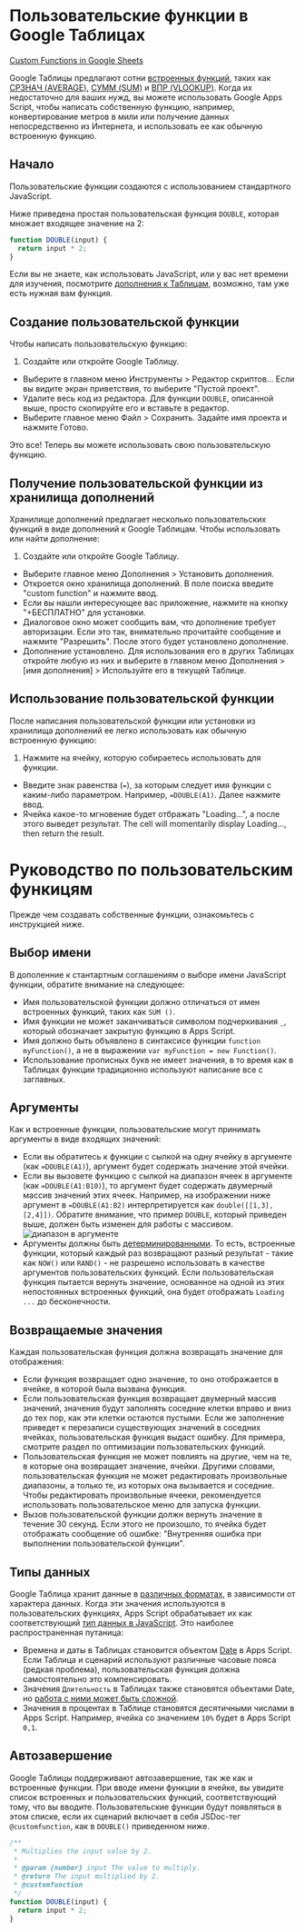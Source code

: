 # Пользовательские функции в Google Таблицах

[Custom Functions in Google Sheets](https://developers.google.com/apps-script/guides/sheets/functions)

Google Таблицы предлагают сотни [встроенных функций](https://support.google.com/docs/topic/1361471?&hl=ru), таких как [СРЗНАЧ (AVERAGE)](https://support.google.com/docs/answer/3093615?hl=ru), [СУММ (SUM)](https://support.google.com/docs/answer/3093669?hl=ru) и [ВПР (VLOOKUP)](https://support.google.com/docs/answer/3093318?hl=ru). Когда их недостаточно для ваших нужд, вы можете использовать Google Apps Script, чтобы написать собственную функцию, например, конвертирование метров в мили или получение данных непосредственно из Интернета, и использовать ее как обычную встроенную функцию.

## Начало

Пользовательские функции создаются с использованием стандартного JavaScript.

Ниже приведена простая пользовательская функция `DOUBLE`, которая множает входящее значение на 2:

```js
function DOUBLE(input) {
  return input * 2;
}
```

Если вы не знаете, как использовать JavaScript, или у вас нет времени для изучения, посмотрите [дополнения к Таблицам](https://support.google.com/docs/answer/3641454?hl=ru), возможно, там уже есть нужная вам функция.

## Создание пользовательской функции

Чтобы написать пользовательскую функцию:
 1. Создайте или откройте Google Таблицу.
 - Выберите в главном меню Инструменты > Редактор скриптов... Если вы видите экран приветствия, то выберите "Пустой проект".
 - Удалите весь код из редактора. Для функции `DOUBLE`, описанной выше, просто скопируйте его и вставьте в редактор.
 - Выберите главное меню Файл > Сохранить. Задайте имя проекта и нажмите Готово. 

Это все! Теперь вы можете использовать свою пользовательскую функцию.

## Получение пользовательской функции из хранилища  дополнений

Хранилище дополнений предлагает несколько пользовательских функций в виде дополнений к Google Таблицам. Чтобы использовать или найти дополнение:
1. Создайте или откройте Google Таблицу.
- Выберите главное меню Дополнения > Установить дополнения.
- Откроется окно хранилища дополнений. В поле поиска введите "custom function" и нажмите ввод.
- Если вы нашли интересующее вас приложение, нажмите на кнопку "+БЕСПЛАТНО" для установки.
- Диалоговое окно может сообщить вам, что дополнение требует авторизации. Если это так, внимательно прочитайте сообщение и нажмите "Разрешить". После этого будет установлено дополнение.
- Дополнение установлено. Для использования его в других Таблицах откройте любую из них и выберите в главном меню Дополнения > [имя дополнения] > Используйте его в текущей Таблице.

## Использование пользовательской функции

После написания пользовательской функции или установки из хранилища дополнений ее легко использовать как обычную встроенную функцию:
1. Нажмите на ячейку, которую собираетесь использовать для функции.
- Введите знак равенства (`=`), за которым следует имя функции с каким-либо параметром. Например, `=DOUBLE(A1)`. Далее нажмите ввод.
- Ячейка какое-то мгновение будет отбражать "Loading...", а после этого выведет результат.
The cell will momentarily display Loading..., then return the result.

# Руководство по пользовательским функицям

Прежде чем создавать собственные функции, ознакомьтесь с инструкцией ниже.

## Выбор имени


В дополенние к стантартным соглашениям о выборе имени JavaScript функции, обратите внимание на следующее:
- Имя пользовательской функции должно отличаться от имен встроенных функций, таких как `SUM ()`.
- Имя функции не может заканчиваться символом подчеркивания `_`, который обозначает закрытую функцию в Apps Script.
- Имя должно быть объявлено в синтаксисе функции `function myFunction()`, а не в выражении `var myFunction = new Function()`.
- Использование прописных букв не имеет значения, в то время как в Таблицах функции традиционно используют написание все с заглавных.

## Аргументы

Как и встроенные функции, пользовательские могут принимать аргументы в виде входящих значений:
- Если вы обратитесь к функции с сылкой на одну ячейку в аргументе (как `=DOUBLE(A1)`), аргумент будет содержать значение этой ячейки.
- Если вы вызовете функцию с сылкой на диапазон ячеек в аргументе (как `=DOUBLE(A1:B10)`), то аргумент будет содержать двумерный массив значений этих ячеек. Например, на изображении ниже аргумент в `=DOUBLE(A1:B2)` интерпретируется как `double([[1,3],[2,4]])`. Обратите внимание, что пример `DOUBLE`, который приведен выше, должен быть изменен для работы с массивом.
![диапазон в аргументе](https://developers.google.com/apps-script/images/arguments-example.png)
- Аргументы должны быть [детерминированными](https://ru.wikipedia.org/wiki/%D0%94%D0%B5%D1%82%D0%B5%D1%80%D0%BC%D0%B8%D0%BD%D0%B8%D1%80%D0%BE%D0%B2%D0%B0%D0%BD%D0%BD%D1%8B%D0%B9_%D0%B0%D0%BB%D0%B3%D0%BE%D1%80%D0%B8%D1%82%D0%BC). То есть, встроенные функции, который каждый раз возвращают разный результат - такие как `NOW()` или `RAND()` - не разрешено использовать в качестве аргументов пользовательских функций. Если пользовательская функция пытается вернуть значение, основанное на одной из этих непостоянных встроенных функций, она будет отображать `Loading ...` до бесконечности.

## Возвращаемые значения

Каждая пользовательская функция должна возвращать значение для отображения:
- Если функция возвращает одно значение, то оно отображается в ячейке, в которой была вызвана функция.
- Если пользовательская функция возвращает двумерный массив значений, значения будут заполнять соседние клетки вправо и вниз до тех пор, как эти клетки остаются пустыми. Если же заполнение приведет к перезаписи существующих значений в соседних ячейках, пользовательская функция выдаст ошибку. Для примера, смотрите раздел по оптимизации пользовательских функций.
- Пользовательская функция не может повлиять на другие, чем на те, в которые она возвращает значение, ячейки. Другими словами, пользовательская функция не может редактировать произвольные диапазоны, а только те, из которых она вызывается и соседние. Чтобы редактировать произвольные ячееки, рекомендуется использовать пользовательское меню для запуска функции.
- Вызов пользовательской функции должн вернуть значение в течение 30 секунд. Если этого не произошло, то ячейка будет отображать сообщение об ошибке: "Внутренняя ошибка при выполнении пользовательской функции".

## Типы данных

Google Таблица хранит данные в [различных форматах](https://support.google.com/docs/answer/56470?hl=ru), в зависимости от характера данных. Когда эти значения используются в пользовательских функциях, Apps Script обрабатывает их как соответствующий [тип данных в JavaScript](https://developer.mozilla.org/ru/docs/Web/JavaScript/Data_structures). Это наиболее распространенная путаница:
- Времена и даты в Таблицах становится объектом [Date](https://developer.mozilla.org/ru/docs/Web/JavaScript/Reference/Global_Objects/Date) в Apps Script. Если Таблица и сценарий используют различные часовые пояса (редкая проблема), пользовательская функция должна самостоятельно это компенсировать.
- Значения `Длительность` в Таблицах также становятся объектами Date, но [работа с ними может быть сложной](http://stackoverflow.com/questions/17715841/how-to-read-the-correct-time-values-from-google-spreadsheet).
- Значения в процентах в Таблице становятся десятичными числами в Apps Script. Например, ячейка со значением `10%` будет в Apps Script `0,1`.

## Автозавершение

Google Таблицы поддерживают автозавершение, так же как и встроенные функции. При вводе имени функции в ячейке, вы увидите список встроенных и пользовательских функций, соответствующий тому, что вы вводите.
Пользовательские функции будут появляться в этом списке, если их сценарий включает в себя JSDoc-тег `@customfunction`, как в `DOUBLE()` приведенном ниже.
```js
/**
 * Multiplies the input value by 2.
 *
 * @param {number} input The value to multiply.
 * @return The input multiplied by 2.
 * @customfunction
 */
function DOUBLE(input) {
  return input * 2;
}
```